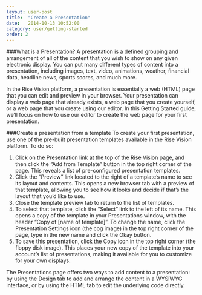 ```yaml
---
layout: user-post
title:  "Create a Presentation"
date:   2014-10-13 10:52:00
category: user/getting-started
order: 2
---
```


###What is a Presentation?
A presentation is a defined grouping and arrangement of all of the content that you wish to show on any given electronic display.  You can put many different types of content into a presentation, including images, text, video, animations, weather, financial data, headline news, sports scores, and much more.  

In the Rise Vision platform, a presentation is essentially a web (HTML) page that you can edit and preview in your browser. Your presentation can display a web page that already exists, a web page that you create yourself, or a web page that you create using our editor.  In this Getting Started guide, we’ll focus on how to use our editor to create the web page for your first presentation.



###Create a presentation from a template
To create your first presentation, use one of the pre-built presentation templates available in the Rise Vision platform. To do so: 

1. Click on the Presentation link at the top of the Rise Vision page, and then click the “Add from Template” button in the top right corner of the page.  This reveals a list of pre-configured presentation templates.  
2. Click the “Preview” link located to the right of a template’s name to see its layout and contents.  This opens a new browser tab with a preview of that template, allowing you to see how it looks and decide if that’s the layout that you’d like to use.  
3. Close the template preview tab to return to the list of templates.
4. To select that template, click the “Select” link to the left of its name.  This opens a copy of the template in your Presentations window, with the header “Copy of [name of template]”.  To change the name, click the Presentation Settings icon (the cog image) in the top right corner of the page, type in the new name and click the Okay button.
5. To save this presentation, click the Copy icon in the top right corner (the floppy disk image). This places your new copy of the template into your account’s list of presentations, making it available for you to customize for your own displays. 

The Presentations page offers two ways to add content to a presentation: by using the Design tab to add and arrange the content in a WYSIWYG interface, or by using the HTML tab to edit the underlying code directly.

